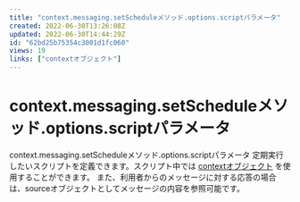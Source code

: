 ```yaml
---
title: "context.messaging.setScheduleメソッド.options.scriptパラメータ"
created: 2022-06-30T13:26:08Z
updated: 2022-06-30T14:44:29Z
id: "62bd25b75354c3001d1fc060"
views: 19
links: ["contextオブジェクト"]
---
```


# context.messaging.setScheduleメソッド.options.scriptパラメータ

context.messaging.setScheduleメソッド.options.scriptパラメータ
定期実行したいスクリプトを定義できます。スクリプト中では [contextオブジェクト](contextオブジェクト.md) を使用することができます。
また、利用者からのメッセージに対する応答の場合は、sourceオブジェクトとしてメッセージの内容を参照可能です。
